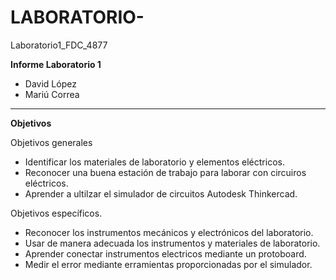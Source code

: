 # LABORATORIO-
Laboratorio1_FDC_4877

**Informe Laboratorio 1**

- David López
- Mariú Correa

------------

**Objetivos**

Objetivos generales   
- Identificar los materiales de laboratorio y elementos eléctricos.
- Reconocer una buena estación de trabajo para laborar con circuiros eléctricos.
-  Aprender a ultilzar el simulador de circuitos Autodesk Thinkercad.

Objetivos específicos.
- Reconocer los instrumentos mecánicos y electrónicos del laboratorio.
- Usar de manera adecuada los instrumentos y materiales de laboratorio.
- Aprender  conectar instrumentos electricos mediante un protoboard.
- Medir el error mediante erramientas proporcionadas por el simulador.
